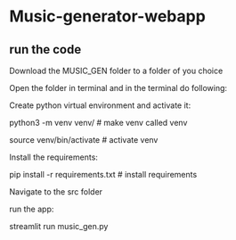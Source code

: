 # Music-generator-webapp

## run the code

Download the MUSIC_GEN folder to a folder of you choice

Open the folder in terminal and in the terminal do following:

Create python virtual environment and activate it:

python3 -m venv venv/		# make venv called venv

source venv/bin/activate	# activate venv

Install the requirements:

pip install -r requirements.txt # install requirements

Navigate to the src folder

run the app:

streamlit run music_gen.py
